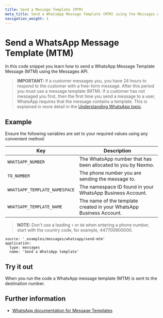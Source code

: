 ```yaml
---
title: Send a Message Template (MTM)
meta_title: Send a WhatsApp Message Template (MTM) using the Messages API
navigation_weight: 1
---
```


# Send a WhatsApp Message Template (MTM)

In this code snippet you learn how to send a WhatsApp Message Template Message (MTM) using the Messages API.

> **IMPORTANT:** If a customer messages you, you have 24 hours to respond to the customer with a free-form message. After this period you must use a message template (MTM). If a customer has not messaged you first, then the first time you send a message to a user, WhatsApp requires that the message contains a template. This is explained in more detail in the [Understanding WhatsApp topic](/messages/concepts/whatsapp).

## Example

Ensure the following variables are set to your required values using any convenient method:

Key | Description
-- | --
`WHATSAPP_NUMBER` | The WhatsApp number that has been allocated to you by Nexmo.
`TO_NUMBER` | The phone number you are sending the message to.
`WHATSAPP_TEMPLATE_NAMESPACE` | The namespace ID found in your WhatsApp Business Account.
`WHATSAPP_TEMPLATE_NAME` | The name of the template created in your WhatsApp Business Account.

> **NOTE:** Don't use a leading `+` or `00` when entering a phone number, start with the country code, for example, 447700900000.

```code_snippets
source: '_examples/messages/whatsapp/send-mtm'
application:
  type: messages
  name: 'Send a WhatsApp template'
```

## Try it out

When you run the code a WhatsApp message template (MTM) is sent to the destination number.

## Further information

* [WhatsApp documentation for Message Templates](https://developers.facebook.com/docs/whatsapp/api/messages/message-templates)

